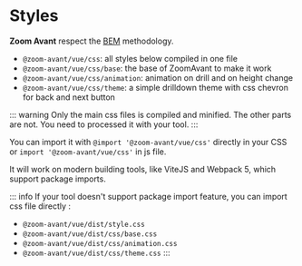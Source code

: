 # Styles

**Zoom Avant** respect the [BEM](https://getbem.com/) methodology.

- `@zoom-avant/vue/css`: all styles below compiled in one file
- `@zoom-avant/vue/css/base`: the base of ZoomAvant to make it work
- `@zoom-avant/vue/css/animation`: animation on drill and on height change
- `@zoom-avant/vue/css/theme`: a simple drilldown theme with css chevron for back and next button

::: warning
Only the main css files is compiled and minified. The other parts are not. You need to processed it with your tool.
:::

You can import it with `@import '@zoom-avant/vue/css'` directly in your CSS or `import '@zoom-avant/vue/css'` in js file.

It will work on modern building tools, like ViteJS and Webpack 5, which support package imports.

::: info
If your tool doesn't support package import feature, you can import css file directly :

- `@zoom-avant/vue/dist/style.css`
- `@zoom-avant/vue/dist/css/base.css`
- `@zoom-avant/vue/dist/css/animation.css`
- `@zoom-avant/vue/dist/css/theme.css`
  :::
